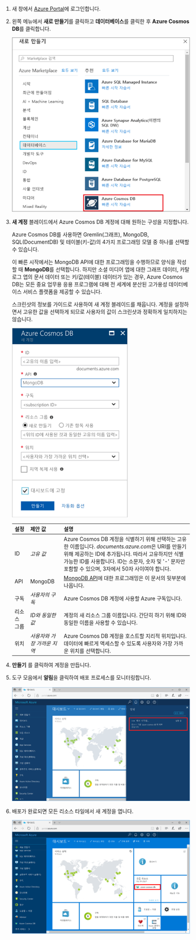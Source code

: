 1. 새 창에서 [Azure Portal](https://portal.azure.com/)에 로그인합니다.
2. 왼쪽 메뉴에서 **새로 만들기**를 클릭하고 **데이터베이스**를 클릭한 후 **Azure Cosmos DB**를 클릭합니다.
   
   ![더 많은 서비스와 Azure Cosmos DB를 강조 표시한 Azure Portal의 스크린샷](./media/cosmos-db-create-dbaccount-mongodb/create-nosql-db-databases-json-tutorial-1.png)

3. **새 계정** 블레이드에서 Azure Cosmos DB 계정에 대해 원하는 구성을 지정합니다. 

    Azure Cosmos DB를 사용하면 Gremlin(그래프), MongoDB, SQL(DocumentDB) 및 테이블(키-값)의 4가지 프로그래밍 모델 중 하나를 선택할 수 있습니다. 
       
    이 빠른 시작에서는 MongoDB API에 대한 프로그래밍을 수행하므로 양식을 작성할 때 **MongoDB**를 선택합니다. 하지만 소셜 미디어 앱에 대한 그래프 데이터, 카탈로그 앱의 문서 데이터 또는 키/값(테이블) 데이터가 있는 경우, Azure Cosmos DB는 모든 중요 업무용 응용 프로그램에 대해 전 세계에 분산된 고가용성 데이터베이스 서비스 플랫폼을 제공할 수 있습니다.

    스크린샷의 정보를 가이드로 사용하여 새 계정 블레이드를 채웁니다. 계정을 설정하면서 고유한 값을 선택하게 되므로 사용자의 값이 스크린샷과 정확하게 일치하지는 않습니다.
 
    ![새 Azure Cosmos DB 블레이드의 스크린샷](./media/cosmos-db-create-dbaccount-mongodb/create-nosql-db-databases-json-tutorial-2.png)
   
    설정|제안 값|설명
    ---|---|---
    ID|*고유 값*|Azure Cosmos DB 계정을 식별하기 위해 선택하는 고유한 이름입니다. *documents.azure.com*은 URI를 만들기 위해 제공하는 ID에 추가됩니다. 따라서 고유하지만 식별 가능한 ID를 사용합니다. ID는 소문자, 숫자 및 '-' 문자만 포함할 수 있으며, 3자에서 50자 사이여야 합니다.
    API|MongoDB|[MongoDB API](../articles/documentdb/documentdb-protocol-mongodb.md)에 대한 프로그래밍은 이 문서의 뒷부분에 나옵니다.|
    구독|*사용자의 구독*|Azure Cosmos DB 계정에 사용할 Azure 구독입니다. 
    리소스 그룹|*ID와 동일한 값*|계정의 새 리소스 그룹 이름입니다. 간단히 하기 위해 ID와 동일한 이름을 사용할 수 있습니다. 
    위치|*사용자와 가장 가까운 지역*|Azure Cosmos DB 계정을 호스트할 지리적 위치입니다. 데이터에 빠르게 액세스할 수 있도록 사용자와 가장 가까운 위치를 선택합니다.

4. **만들기** 를 클릭하여 계정을 만듭니다.
5. 도구 모음에서 **알림**을 클릭하여 배포 프로세스를 모니터링합니다.

    ![배포가 시작됨 알림](./media/cosmos-db-create-dbaccount-mongodb/azure-documentdb-nosql-notification.png)

6.  배포가 완료되면 모든 리소스 타일에서 새 계정을 엽니다. 

    ![모든 리소스 타일의 DocumentDB 계정](./media/cosmos-db-create-dbaccount-mongodb/azure-documentdb-all-resources.png)
